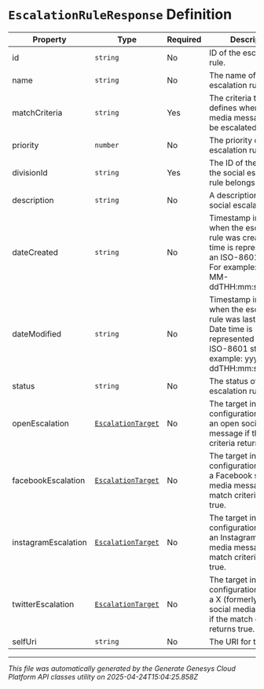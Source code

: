 # `EscalationRuleResponse` Definition

| Property | Type | Required | Description |
|----------|------|----------|-------------|
| id | `string` | No | ID of the escalation rule. |
| name | `string` | No | The name of the escalation rule. |
| matchCriteria | `string` | Yes | The criteria that defines when a social media message should be escalated. |
| priority | `number` | No | The priority of the escalation rule. |
| divisionId | `string` | Yes | The ID of the division the social escalation rule belongs to. |
| description | `string` | No | A description of the social escalation rule. |
| dateCreated | `string` | No | Timestamp indicating when the escalation rule was created. Date time is represented as an ISO-8601 string. For example: yyyy-MM-ddTHH:mm:ss[.mmm]Z |
| dateModified | `string` | No | Timestamp indicating when the escalation rule was last updated. Date time is represented as an ISO-8601 string. For example: yyyy-MM-ddTHH:mm:ss[.mmm]Z |
| status | `string` | No | The status of the escalation rule. |
| openEscalation | [`EscalationTarget`](escalationtarget-definition.md) | No | The target integration configuration used for an open social media message if the match criteria returns true. |
| facebookEscalation | [`EscalationTarget`](escalationtarget-definition.md) | No | The target integration configuration used for a Facebook social media message if the match criteria returns true. |
| instagramEscalation | [`EscalationTarget`](escalationtarget-definition.md) | No | The target integration configuration used for an Instagram social media message if the match criteria returns true. |
| twitterEscalation | [`EscalationTarget`](escalationtarget-definition.md) | No | The target integration configuration used for a X (formerly Twitter) social media message if the match criteria returns true. |
| selfUri | `string` | No | The URI for this object |

---

*This file was automatically generated by the Generate Genesys Cloud Platform API classes utility on 2025-04-24T15:04:25.858Z*
